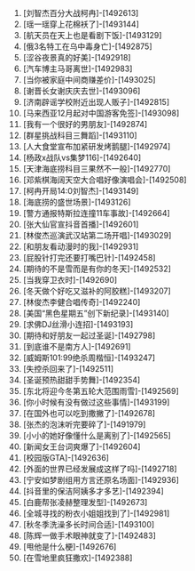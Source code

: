 
1. [刘智杰百分大战柯冉]-[1492613]
1. [瑶一瑶穿上花棉袄了]-[1493144]
1. [航天员在天上也是看剧下饭]-[1493129]
1. [俄3名特工在乌中毒身亡]-[1492875]
1. [涩谷夜景真的好美]-[1492918]
1. [汽车博主马哥离世]-[1492983]
1. [当你被家庭中间商赚差价]-[1493025]
1. [谢晋长女谢庆庆去世]-[1493096]
1. [济南辟谣学校附近出现人贩子]-[1492815]
1. [马来西亚12月起对中国游客免签]-[1493098]
1. [我有一个很好的男朋友]-[1492874]
1. [群星挑战科目三舞蹈]-[1493110]
1. [人大食堂宣布加紧研发烤鹅腿]-[1492974]
1. [杨政x战队vs集梦116]-[1492640]
1. [天津海底捞科目三果然不一般]-[1492770]
1. [邓紫棋海阔天空大合唱好像演唱会]-[1492508]
1. [柯冉开局14:0刘智杰]-[1493149]
1. [海底捞的盛世场景]-[1493126]
1. [警方通报特斯拉连撞11车事故]-[1492664]
1. [张大仙官宣抖音首播]-[1492601]
1. [林俊杰巡演武汉站第二场开唱]-[1493029]
1. [和朋友看动漫时的我]-[1492931]
1. [屁股针打完还要打嘴巴针]-[1492458]
1. [期待的不是雪而是有你的冬天]-[1492532]
1. [当我穿卫衣时]-[1492690]
1. [冬天做个好吃又滋补的阿胶糕]-[1493207]
1. [林俊杰李健合唱传奇]-[1492240]
1. [美国“黑色星期五”创下新纪录]-[1493140]
1. [求佛DJ丝滑小连招]-[1493193]
1. [期待和好朋友一起过圣诞]-[1492798]
1. [到底谁不是南方人]-[1492691]
1. [威姆斯101:99绝杀周楷恒]-[1493247]
1. [失控杀回来了]-[1492511]
1. [圣诞预热甜甜手势舞]-[1492354]
1. [东北将迎今冬第五轮大范围雨雪]-[1492569]
1. [你小时候有没有做过这些事情]-[1493199]
1. [在国外也可以吃到撒撇了]-[1492678]
1. [张杰的泡沫听完要碎了]-[1491979]
1. [小小的她好像懂什么是离别了]-[1492565]
1. [新闻女王台词爽爆了]-[1492604]
1. [校园版GTA]-[1492636]
1. [外面的世界已经发展成这样了吗]-[1492718]
1. [宁安如梦剧组用方言还原名场面]-[1492936]
1. [抖音里的保洁阿姨多才多艺]-[1492394]
1. [白鹿帮张凌赫整理发型]-[1492673]
1. [全城寻找的粉衣小姐姐找到了]-[1492981]
1. [秋冬季洗澡多长时间合适]-[1493100]
1. [陈辉一做手术眼神就变了]-[1492483]
1. [甩他是什么梗]-[1492676]
1. [在雪地里疯狂撒欢]-[1492388]
